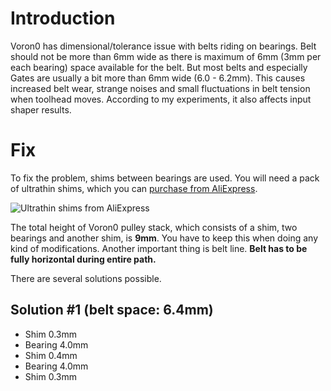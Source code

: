 # Introduction
Voron0 has dimensional/tolerance issue with belts riding on bearings. Belt should not be more than 6mm wide as there is maximum of 6mm (3mm per each bearing) space available for the belt. But most belts and especially Gates are usually a bit more than 6mm wide (6.0 - 6.2mm). This causes increased belt wear, strange noises and small fluctuations in belt tension when toolhead moves. According to my experiments, it also affects input shaper results.

# Fix
To fix the problem, shims between bearings are used. You will need a pack of ultrathin shims, which you can [purchase from AliExpress](https://www.aliexpress.com/item/1005005204413043.html).

![Ultrathin shims from AliExpress](/images/box_shims.jpeg)

The total height of Voron0 pulley stack, which consists of a shim, two bearings and another shim, is **9mm**. You have to keep this when doing any kind of modifications.
Another important thing is belt line. **Belt has to be fully horizontal during entire path.**

There are several solutions possible.

## Solution #1 (belt space: 6.4mm)
- Shim 0.3mm
- Bearing 4.0mm
- Shim 0.4mm
- Bearing 4.0mm
- Shim 0.3mm
